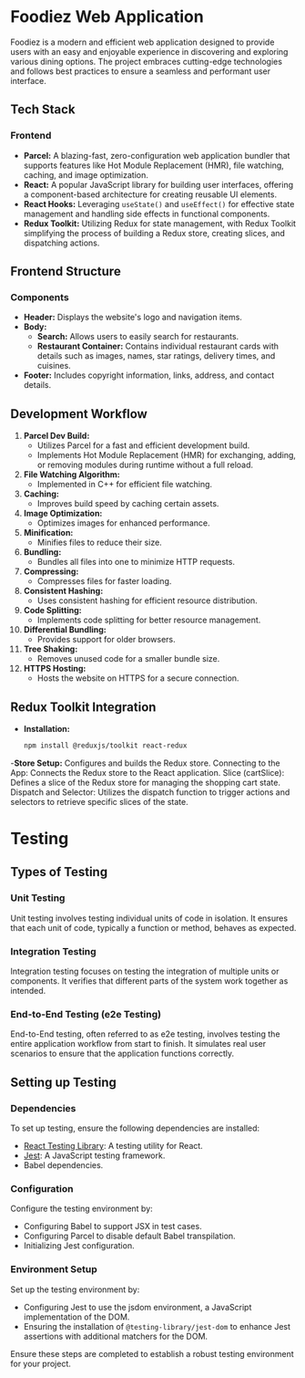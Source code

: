 # Foodiez Web Application

Foodiez is a modern and efficient web application designed to provide users with an easy and enjoyable experience in discovering and exploring various dining options. The project embraces cutting-edge technologies and follows best practices to ensure a seamless and performant user interface.

## Tech Stack

### Frontend

- **Parcel:** A blazing-fast, zero-configuration web application bundler that supports features like Hot Module Replacement (HMR), file watching, caching, and image optimization.
- **React:** A popular JavaScript library for building user interfaces, offering a component-based architecture for creating reusable UI elements.
- **React Hooks:** Leveraging `useState()` and `useEffect()` for effective state management and handling side effects in functional components.
- **Redux Toolkit:** Utilizing Redux for state management, with Redux Toolkit simplifying the process of building a Redux store, creating slices, and dispatching actions.

## Frontend Structure

### Components

- **Header:** Displays the website's logo and navigation items.
- **Body:**
  - **Search:** Allows users to easily search for restaurants.
  - **Restaurant Container:** Contains individual restaurant cards with details such as images, names, star ratings, delivery times, and cuisines.
- **Footer:** Includes copyright information, links, address, and contact details.

## Development Workflow

1. **Parcel Dev Build:**
   - Utilizes Parcel for a fast and efficient development build.
   - Implements Hot Module Replacement (HMR) for exchanging, adding, or removing modules during runtime without a full reload.
2. **File Watching Algorithm:**
   - Implemented in C++ for efficient file watching.
3. **Caching:**
   - Improves build speed by caching certain assets.
4. **Image Optimization:**
   - Optimizes images for enhanced performance.
5. **Minification:**
   - Minifies files to reduce their size.
6. **Bundling:**
   - Bundles all files into one to minimize HTTP requests.
7. **Compressing:**
   - Compresses files for faster loading.
8. **Consistent Hashing:**
   - Uses consistent hashing for efficient resource distribution.
9. **Code Splitting:**
   - Implements code splitting for better resource management.
10. **Differential Bundling:**
    - Provides support for older browsers.
11. **Tree Shaking:**
    - Removes unused code for a smaller bundle size.
12. **HTTPS Hosting:**
    - Hosts the website on HTTPS for a secure connection.

## Redux Toolkit Integration

- **Installation:**
  ```bash
  npm install @reduxjs/toolkit react-redux
-**Store Setup:**
Configures and builds the Redux store.
Connecting to the App:
Connects the Redux store to the React application.
Slice (cartSlice):
Defines a slice of the Redux store for managing the shopping cart state.
Dispatch and Selector:
Utilizes the dispatch function to trigger actions and selectors to retrieve specific slices of the state.
# Testing

## Types of Testing

### Unit Testing

Unit testing involves testing individual units of code in isolation. It ensures that each unit of code, typically a function or method, behaves as expected.

### Integration Testing

Integration testing focuses on testing the integration of multiple units or components. It verifies that different parts of the system work together as intended.

### End-to-End Testing (e2e Testing)

End-to-End testing, often referred to as e2e testing, involves testing the entire application workflow from start to finish. It simulates real user scenarios to ensure that the application functions correctly.

## Setting up Testing

### Dependencies

To set up testing, ensure the following dependencies are installed:

- [React Testing Library](https://testing-library.com/react): A testing utility for React.
- [Jest](https://jestjs.io/): A JavaScript testing framework.
- Babel dependencies.

### Configuration

Configure the testing environment by:

- Configuring Babel to support JSX in test cases.
- Configuring Parcel to disable default Babel transpilation.
- Initializing Jest configuration.

### Environment Setup

Set up the testing environment by:

- Configuring Jest to use the jsdom environment, a JavaScript implementation of the DOM.
- Ensuring the installation of `@testing-library/jest-dom` to enhance Jest assertions with additional matchers for the DOM.

Ensure these steps are completed to establish a robust testing environment for your project.

